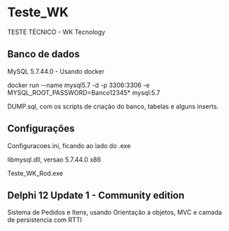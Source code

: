 # Teste_WK
TESTE TÉCNICO - WK Tecnology

## Banco de dados
MySQL 5.7.44.0 - Usando docker

docker run --name mysql5.7 -d -p 3306:3306 -e MYSQL_ROOT_PASSWORD=Banco12345* mysql:5.7

DUMP.sql, com os scripts de criação do banco, tabelas e alguns inserts.

## Configurações
Configuracoes.ini, ficando ao lado do .exe

libmysql.dll, versao 5.7.44.0 x86

Teste_WK_Rod.exe

## Delphi 12 Update 1 - Community edition
Sistema de Pedidos e Itens, usando Orientação a objetos, MVC e camada de persistencia com RTTI

